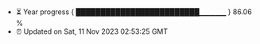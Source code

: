 - ⏳ Year progress { █████████████████████████▁▁▁▁▁ } 86.06 %
- ⏰ Updated on Sat, 11 Nov 2023 02:53:25 GMT

